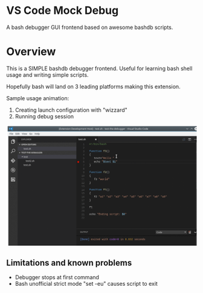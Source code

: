 # VS Code Mock Debug
A bash debugger GUI frontend based on awesome bashdb scripts.

# Overview
This is a SIMPLE bashdb debugger frontend. Useful for learning bash shell usage and writing simple scripts.

Hopefully bash will land on 3 leading platforms making this extension.

Sample usage animation:
1. Creating launch configuration with "wizzard"
2. Running debug session

![unfortunatly no animation for you](images/bash-debug.gif "Creating launch configuration, then launching debugger for one of scripts in workarea...")

## Limitations and known problems
* Debugger stops at first command
* Bash unofficial strict mode "set -eu" causes script to exit
